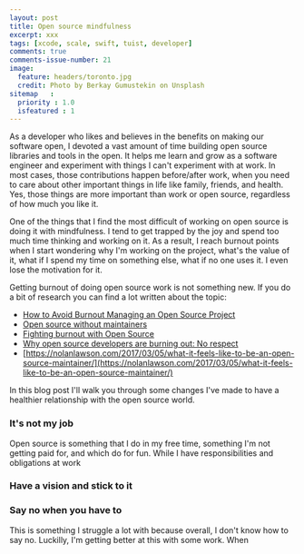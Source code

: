 ```yaml
---
layout: post
title: Open source mindfulness
excerpt: xxx
tags: [xcode, scale, swift, tuist, developer]
comments: true
comments-issue-number: 21
image:
  feature: headers/toronto.jpg
  credit: Photo by Berkay Gumustekin on Unsplash
sitemap   :
  priority : 1.0
  isfeatured : 1
---
```


As a developer who likes and believes in the benefits on making our software open, I devoted a vast amount of time building open source libraries and tools in the open. It helps me learn and grow as a software engineer and experiment with things I can't experiment with at work. In most cases, those contributions happen before/after work, when you need to care about other important things in life like family, friends, and health. Yes, those things are more important than work or open source, regardless of how much you like it.

One of the things that I find the most difficult of working on open source is doing it with mindfulness. I tend to get trapped by the joy and spend too much time thinking and working on it. As a result, I reach burnout points when I start wondering why I'm working on the project, what's the value of it, what if I spend my time on something else, what if no one uses it. I even lose the motivation for it.

Getting burnout of doing open source work is not something new. If you do a bit of research you can find a lot written about the topic:

- [How to Avoid Burnout Managing an Open Source Project](https://thenewstack.io/darker-side-open-source/)
- [Open source without maintainers](https://staltz.com/open-source-without-maintainers.html)
- [Fighting burnout with Open Source](https://medium.com/@oleg008/fighting-burnout-with-open-source-ba87559ad844)
- [Why open source developers are burning out: No respect](https://www.techrepublic.com/article/why-open-source-developers-are-burning-out-no-respect/)
- [https://nolanlawson.com/2017/03/05/what-it-feels-like-to-be-an-open-source-maintainer/](https://nolanlawson.com/2017/03/05/what-it-feels-like-to-be-an-open-source-maintainer/)

In this blog post I'll walk you through some changes I've made to have a healthier relationship with the open source world.

### It's not my job
Open source is something that I do in my free time, something I'm not getting paid for, and which do for fun. While I have responsibilities and obligations at work 

### Have a vision and stick to it

### Say no when you have to
This is something I struggle a lot with because overall, I don't know how to say no. Luckilly, I'm getting better at this with some work. When 


<!-- It's very easy to get trapped by the joy of doing open source work and reach a burnout point when your passion turns into indiference

Although I'd read from different open source maintaners how easy is to get burned out being open source maintainer, I wasn't fully aware of how true that statement is until I took it more seriously. 

Most of this cotributions usually happens outside work, 
 -->


<!-- Unless you agree with your company, which rarely happens, the open source work that you do needs to be  -->